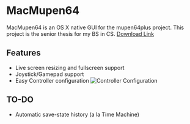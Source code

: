 # MacMupen64 #

MacMupen64 is an OS X native GUI for the mupen64plus project. This project is the senior thesis for my BS in CS. [Download Link](https://docs.google.com/uc?export=download&id=0BwIxTSti-2ozNjYxXzFvME1kT0E)

## Features #
- Live screen resizing and fullscreen support
- Joystick/Gamepad support
- Easy Controller configuration ![Controller Configuration]( https://docs.google.com/uc?export=download&id=0BwIxTSti-2ozSk1HTUpCc1VmLXc)

## TO-DO #
- Automatic save-state history (a la Time Machine)
